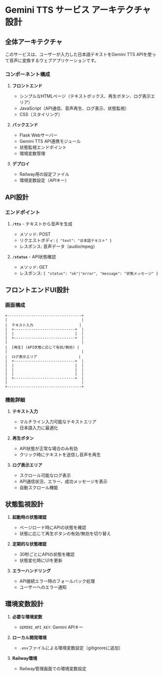# Gemini TTS サービス アーキテクチャ設計

## 全体アーキテクチャ

このサービスは、ユーザーが入力した日本語テキストをGemini TTS APIを使って音声に変換するウェブアプリケーションです。

### コンポーネント構成

1. **フロントエンド**
   - シンプルなHTMLページ（テキストボックス、再生ボタン、ログ表示エリア）
   - JavaScript（API通信、音声再生、ログ表示、状態監視）
   - CSS（スタイリング）

2. **バックエンド**
   - Flask Webサーバー
   - Gemini TTS API連携モジュール
   - 状態監視エンドポイント
   - 環境変数管理

3. **デプロイ**
   - Railway用の設定ファイル
   - 環境変数設定（APIキー）

## API設計

### エンドポイント

1. **`/tts`** - テキストから音声を生成
   - メソッド: POST
   - リクエストボディ: `{ "text": "日本語テキスト" }`
   - レスポンス: 音声データ（audio/mpeg）

2. **`/status`** - API状態確認
   - メソッド: GET
   - レスポンス: `{ "status": "ok"|"error", "message": "状態メッセージ" }`

## フロントエンドUI設計

### 画面構成

```
+----------------------------------+
|                                  |
|  テキスト入力                     |
|  +----------------------------+  |
|  |                            |  |
|  +----------------------------+  |
|                                  |
|  [再生] (API状態に応じて有効/無効) |
|                                  |
|  ログ表示エリア                   |
|  +----------------------------+  |
|  |                            |  |
|  |                            |  |
|  |                            |  |
|  +----------------------------+  |
|                                  |
+----------------------------------+
```

### 機能詳細

1. **テキスト入力**
   - マルチライン入力可能なテキストエリア
   - 日本語入力に最適化

2. **再生ボタン**
   - API状態が正常な場合のみ有効
   - クリック時にテキストを送信し音声を再生

3. **ログ表示エリア**
   - スクロール可能なログ表示
   - API通信状況、エラー、成功メッセージを表示
   - 自動スクロール機能

## 状態監視設計

1. **起動時の状態確認**
   - ページロード時にAPIの状態を確認
   - 状態に応じて再生ボタンの有効/無効を切り替え

2. **定期的な状態確認**
   - 30秒ごとにAPIの状態を確認
   - 状態変化時にUIを更新

3. **エラーハンドリング**
   - API接続エラー時のフォールバック処理
   - ユーザーへのエラー通知

## 環境変数設計

1. **必要な環境変数**
   - `GEMINI_API_KEY`: Gemini APIキー

2. **ローカル開発環境**
   - `.env`ファイルによる環境変数設定（gitignoreに追加）

3. **Railway環境**
   - Railway管理画面での環境変数設定
